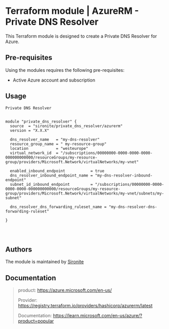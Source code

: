 # Terraform module | AzureRM - Private DNS Resolver

This Terraform module is designed to create a Private DNS Resolver for Azure.

## Pre-requisites

Using the modules requires the following pre-requisites:
 * Active Azure account and subscription 

## Usage

`Private DNS Resolver`

```hcl

module "private_dns_resolver" {
  source  = "sironite/private_dns_resolver/azurerm"
  version = "X.X.X"

  dns_resolver_name   = "my-dns-resolver"
  resource_group_name = " my-resource-group"
  location            = "westeurope"
  virtual_network_id  = "/subscriptions/00000000-0000-0000-0000-000000000000/resourceGroups/my-resource-group/providers/Microsoft.Network/virtualNetworks/my-vnet"

  enabled_inbound_endpoint           = true
  dns_resolver_inbound_endpoint_name = "my-dns-resolver-inbound-endpoint"
  subnet_id_inbound_endpoint         = "/subscriptions/00000000-0000-0000-0000-000000000000/resourceGroups/my-resource-group/providers/Microsoft.Network/virtualNetworks/my-vnet/subnets/my-subnet"

  dns_resolver_dns_forwarding_ruleset_name = "my-dns-resolver-dns-forwarding-ruleset"

}




```

## Authors

The module is maintained by [Sironite](https://github.com/sironite)

## Documentation

> product: https://azure.microsoft.com/en-us/
> 
> Provider: https://registry.terraform.io/providers/hashicorp/azurerm/latest
> 
> Documentation: https://learn.microsoft.com/en-us/azure/?product=popular
